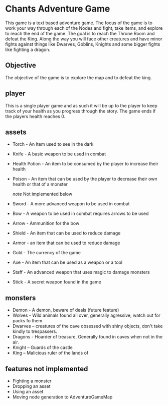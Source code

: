 # Chants Adventure Game

This game is a text based adventure game. The focus of the game is to work your way through each of the Nodes and fight, take items, and explore to reach the end of the game. The goal is to reach the Throne Room and defeat the King. Along the way you will face other creatures and have minor fights against things like Dwarves, Goblins, Knights and some bigger fights like fighting a dragon. 

## Objective

The objective of the game is to explore the map and to defeat the king. 


## player

This is a single player game and as such it will be up to the player to keep track of your health as you progress through the story. The game ends if the players health reaches 0. 

## assets

-	Torch -  An Item used to see in the dark
-	Knife -  A basic weapon to be used in combat
-	Health Potion -  An item to be consumed by the player to increase their health
-	Poison - An item that can be used by the player to decrease their own health or that of a  monster
   
    *note* Not implemented below 
-	Sword - A more advanced weapon to be used in combat
-	Bow -  A weapon to be used in combat requires arrows to be used
-	Arrow - Ammunition for the bow
-	Shield - An item that can be used to reduce damage
-	Armor - an item that can be used to reduce damage
-	Gold - The currency of the game
-	Axe - An item that can be used as a weapon or a tool
-	Staff -  An advanced weapon that uses magic to damage monsters
-	Stick - A secret weapon found in the game 

## monsters

-	Demon - A demon, beware of deals (future feature)
-   Wolves - Wild animals found all over, generally agressive, watch out for packs fo them.
-	Dwarves – creatures of the cave obsessed with shiny objects, don't take kindly to trespassers. 
-   Dragons - Hoarder of treasure, Generally found in caves when not in the air.
-	Knight – Guards of the castle 
-	King – Malicious ruler of the lands of 

## features not implemented
-   Fighting a monster
-   Dropping an asset
-   Using an asset
-   Moving node generation to AdventureGameMap